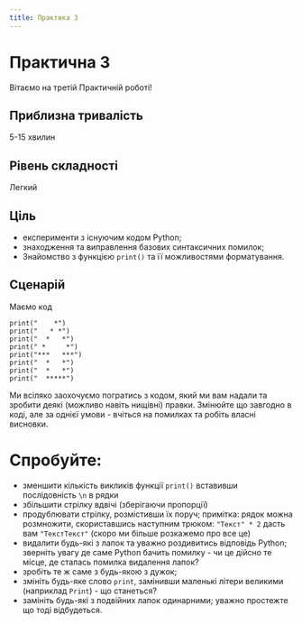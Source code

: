 ```yaml
---
title: Практика 3
---
```


# Практична 3

Вітаємо на третій Практичній роботі! 

## Приблизна тривалість

5-15 хвилин

## Рівень складності

Легкий

## Ціль

- експерименти з існуючим кодом Python;
- знаходження та виправлення базових синтаксичних помилок;
- Знайомство з функцією `print()` та її можливостями форматування.

## Сценарій

Маємо код

``` { .yaml .copy }
print("    *")
print("   * *")
print("  *   *")
print(" *     *")
print("***   ***")
print("  *   *")
print("  *   *")
print("  *****")
```

Ми всіляко заохочуємо погратись з кодом, який ми вам надали та зробити деякі (можливо навіть нищівні) правки. Змінюйте що завгодно в коді, але за однієї умови - вчіться на помилках та робіть власні висновки.

# Спробуйте:

- зменшити кількість викликів функції `print()` вставивши послідовність `\n` в рядки
- збільшити стрілку вдвічі (зберігаючи пропорції)
- продублювати стрілку, розмістивши їх поруч;
   примітка: рядок можна розмножити, скориставшись наступним трюком: `"Текст" * 2` дасть вам `"ТекстТекст"` (скоро ми більше розкажемо про все це)
- видалити будь-які з лапок та уважно роздивитись відповідь Python; зверніть увагу де саме Python бачить помилку - чи це дійсно те місце, де сталась помилка видалення лапок?
- зробіть те ж саме з будь-якою з дужок;
- змініть будь-яке слово `print`, замінивши маленькі літери великими (наприклад `Print`) - що станеться?
- замініть будь-які з подвійних лапок одинарними; уважно простежте що тоді відбудеться.
